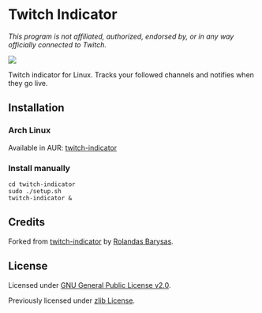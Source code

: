 # Twitch Indicator

*This program is not affiliated, authorized, endorsed by, or in any way
officially connected to Twitch.*

![](http://i.imgur.com/1yXOF6S.png)

Twitch indicator for Linux. Tracks your followed channels and notifies when they go live.

## Installation

### Arch Linux

Available in AUR: [twitch-indicator](https://aur.archlinux.org/packages/twitch-indicator/)

### Install manually

```
cd twitch-indicator
sudo ./setup.sh
twitch-indicator &
```

## Credits

Forked from [twitch-indicator](https://github.com/rolandasb/twitch-indicator) by
[Rolandas Barysas](https://github.com/rolandasb).

## License

Licensed under [GNU General Public License
v2.0](https://github.com/buzz/twitch-indicator/blob/master/LICENSE.txt).

Previously licensed under [zlib
License](https://github.com/buzz/twitch-indicator/blob/5ffcbe9bc776396a690fa2f839d7e753313a701b/LICENSE).
